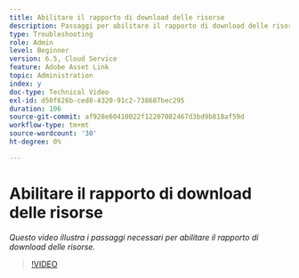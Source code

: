 ```yaml
---
title: Abilitare il rapporto di download delle risorse
description: Passaggi per abilitare il rapporto di download delle risorse
type: Troubleshooting
role: Admin
level: Beginner
version: 6.5, Cloud Service
feature: Adobe Asset Link
topic: Administration
index: y
doc-type: Technical Video
exl-id: d50f626b-ced8-4320-91c2-738687bec295
duration: 106
source-git-commit: af928e60410022f12207082467d3bd9b818af59d
workflow-type: tm+mt
source-wordcount: '30'
ht-degree: 0%

---
```


# Abilitare il rapporto di download delle risorse

*Questo video illustra i passaggi necessari per abilitare il rapporto di download delle risorse.*

>[!VIDEO](https://video.tv.adobe.com/v/335463?quality=12&learn=on)
